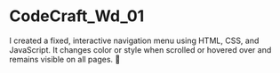 # CodeCraft_Wd_01
I created a fixed, interactive navigation menu using HTML, CSS, and JavaScript. It changes color or style when scrolled or hovered over and remains visible on all pages. 🚀


